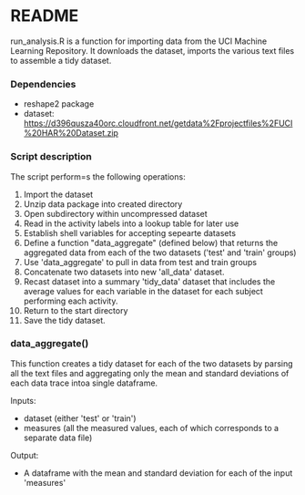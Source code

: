 README 
=================
run_analysis.R is a function for importing data from the UCI Machine Learning Repository. It downloads the dataset, imports the various text files to assemble a tidy dataset. 

### Dependencies

* reshape2 package
* dataset: https://d396qusza40orc.cloudfront.net/getdata%2Fprojectfiles%2FUCI%20HAR%20Dataset.zip 

### Script description

The script perform=s the following operations:

1. Import the dataset
2. Unzip data package into created directory
3. Open subdirectory within uncompressed dataset
4. Read in the activity labels into a lookup table for later use
5. Establish shell variables for accepting sepearte datasets
6. Define a function "data_aggregate" (defined below) that returns the aggregated data from each of the two datasets ('test' and 'train' groups)
7. Use 'data_aggregate' to pull in data from test and train groups
8. Concatenate two datasets into new 'all_data' dataset.
9. Recast dataset into a summary 'tidy_data' dataset that includes the average values for each variable in the dataset for each subject performing each activity.
10. Return to the start directory
11. Save the tidy dataset.

### data_aggregate()

This function creates a tidy dataset for each of the two datasets by parsing all the text files and aggregating only the mean and standard deviations of each data trace intoa single dataframe.

Inputs:
* dataset (either 'test' or 'train')
* measures (all the measured values, each of which corresponds to a separate data file) 

Output:
* A dataframe with the mean and standard deviation for each of the input 'measures'